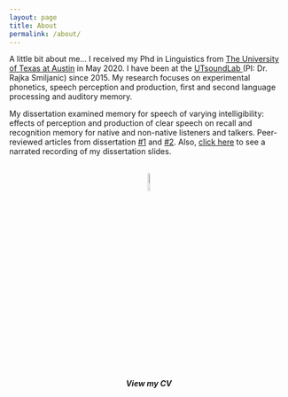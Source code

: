 ```yaml
---
layout: page
title: About
permalink: /about/
---
```

A little bit about me...
I received my Phd in Linguistics from <a href="https://liberalarts.utexas.edu/linguistics/">The University of Texas at Austin</a> in May 2020. I have been at the <a href="https://utsoundlab.wordpress.com/"> UTsoundLab </a> (PI: Dr. Rajka Smiljanic) since 2015. 
My research focuses on experimental phonetics, speech perception and production, first and second language processing and auditory memory. 

My dissertation examined memory for speech of varying intelligibility: effects of perception and production of clear speech on recall and recognition memory for native and non-native listeners and talkers. Peer-reviewed articles from dissertation <a href="https://skrstck.github.io/files/2018_Keerstock_Smiljanic.pdf">#1</a> and <a href="https://skrstck.github.io/files/2019_Keerstock_Smiljanic.pdf">#2</a>. Also, <a href="https://www.youtube.com/watch?v=gori8gyUX-s">click here</a> to see a narrated recording of my dissertation slides.</h5>

  <center>
  <br><a href="https://skrstck.github.io/files/CV_Keerstock.pdf" >
  <img src="https://skrstck.github.io/images/icons/application.png" alt="download" style="width:9%;"></a>
  <h5> View my CV </h5></center>

